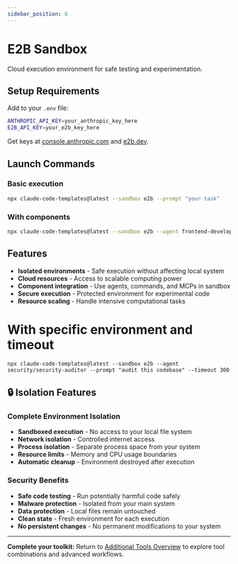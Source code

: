 ```yaml
---
sidebar_position: 6
---
```


# E2B Sandbox

Cloud execution environment for safe testing and experimentation.

## Setup Requirements

Add to your `.env` file:
```bash
ANTHROPIC_API_KEY=your_anthropic_key_here
E2B_API_KEY=your_e2b_key_here
```

Get keys at [console.anthropic.com](https://console.anthropic.com/) and [e2b.dev](https://e2b.dev/).

## Launch Commands

### Basic execution
```bash
npx claude-code-templates@latest --sandbox e2b --prompt "your task"
```

### With components
```bash
npx claude-code-templates@latest --sandbox e2b --agent frontend-developer --prompt "optimize React components"
```

## Features

- **Isolated environments** - Safe execution without affecting local system
- **Cloud resources** - Access to scalable computing power
- **Component integration** - Use agents, commands, and MCPs in sandbox
- **Secure execution** - Protected environment for experimental code
- **Resource scaling** - Handle intensive computational tasks
# With specific environment and timeout
```
npx claude-code-templates@latest --sandbox e2b --agent security/security-auditor --prompt "audit this codebase" --timeout 300
```

## 🔒 Isolation Features

### Complete Environment Isolation
- **Sandboxed execution** - No access to your local file system
- **Network isolation** - Controlled internet access
- **Process isolation** - Separate process space from your system
- **Resource limits** - Memory and CPU usage boundaries
- **Automatic cleanup** - Environment destroyed after execution

### Security Benefits
- **Safe code testing** - Run potentially harmful code safely
- **Malware protection** - Isolated from your main system
- **Data protection** - Local files remain untouched
- **Clean state** - Fresh environment for each execution
- **No persistent changes** - No permanent modifications to your system

---

**Complete your toolkit:** Return to [Additional Tools Overview](./overview) to explore tool combinations and advanced workflows.
